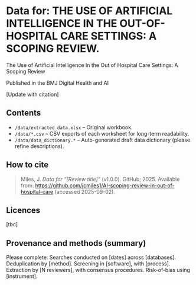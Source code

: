# Data for: THE USE OF ARTIFICIAL INTELLIGENCE IN THE OUT-OF-HOSPITAL CARE SETTINGS: A SCOPING REVIEW.

The Use of Artificial Intelligence In the Out of Hospital Care Settings: A Scoping Review

Published in the BMJ Digital Health and AI

[Update with citation]

## Contents
- `/data/extracted_data.xlsx` – Original workbook.
- `/data/*.csv` – CSV exports of each worksheet for long-term readability.
- `/data/data_dictionary.*` – Auto-generated draft data dictionary (please refine descriptions).

## How to cite
> Miles, J. *Data for “[Review title]”* (v1.0.0). GitHub; 2025. Available from: https://github.com/jcmiles1/AI-scoping-review-in-out-of-hospital-care (accessed 2025-09-02).

## Licences
[tbc]

## Provenance and methods (summary)
Please complete: Searches conducted on [dates] across [databases]. Deduplication by [method]. Screening in [software], with [process]. Extraction by [N reviewers], with consensus procedures. Risk-of-bias using [instrument].
